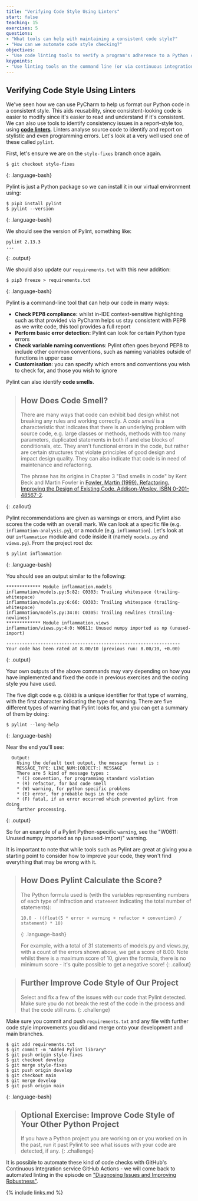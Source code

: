 ```yaml
---
title: "Verifying Code Style Using Linters"
start: false
teaching: 15
exercises: 5
questions:
- "What tools can help with maintaining a consistent code style?"
- "How can we automate code style checking?"
objectives:
- "Use code linting tools to verify a program's adherence to a Python coding style convention."
keypoints:
- "Use linting tools on the command line (or via continuous integration) to automatically check your code style."
---
```


## Verifying Code Style Using Linters

We've seen how we can use PyCharm to help us format our Python code in a consistent style. 
This aids reusability, since consistent-looking code is easier to modify since it's easier to read and understand 
if it's consistent. We can also use tools to identify consistency issues in a report-style too, 
using [**code linters**](https://en.wikipedia.org/wiki/Lint_%28software%29). 
Linters analyse source code to identify and report on stylistic and even programming errors. Let's look at a very well 
used one of these called `pylint`.

First, let's ensure we are on the `style-fixes` branch once again.

~~~
$ git checkout style-fixes
~~~
{: .language-bash}

Pylint is just a Python package so we can install it in our virtual environment using:

~~~
$ pip3 install pylint
$ pylint --version
~~~
{: .language-bash}

We should see the version of Pylint, something like:

~~~
pylint 2.13.3
...
~~~
{: .output}

We should also update our `requirements.txt` with this new addition:

~~~
$ pip3 freeze > requirements.txt
~~~
{: .language-bash}

Pylint is a command-line tool that can help our code in many ways:

- **Check PEP8 compliance:** whilst in-IDE context-sensitive highlighting such as that provided via PyCharm helps us stay consistent with PEP8 as we write code, this tool provides a full report
- **Perform basic error detection:** Pylint can look for certain Python type errors
- **Check variable naming conventions**: Pylint often goes beyond PEP8 to include other common conventions, such as naming variables outside of functions in upper case
- **Customisation**: you can specify which errors and conventions you wish to check for, and those you wish to ignore

Pylint can also identify **code smells**.

> ## How Does Code Smell?
>
> There are many ways that code can exhibit bad design whilst not breaking any rules and working correctly. A *code smell* is a characteristic that indicates that there is an underlying problem with source code, e.g. large classes or methods, methods with too many parameters, duplicated statements in both if and else blocks of conditionals, etc. They aren't functional errors in the code, but rather are certain structures that violate principles of good design and impact design quality. They can also indicate that code is in need of maintenance and refactoring.
>
> The phrase has its origins in Chapter 3 "Bad smells in code" by Kent Beck and Martin Fowler in [Fowler, Martin (1999). Refactoring. Improving the Design of Existing Code. Addison-Wesley. ISBN 0-201-48567-2](https://www.amazon.com/Refactoring-Improving-Design-Existing-Code/dp/0201485672/).
>
{: .callout}

Pylint recommendations are given as warnings or errors, and Pylint also scores the code with an overall mark. 
We can look at a specific file (e.g. `inflammation-analysis.py`), or a module 
(e.g. `inflammation`). Let's look at our `inflammation` module and code inside it (namely `models.py` and `views.py`). 
From the project root do:

~~~
$ pylint inflammation
~~~
{: .language-bash}

You should see an output similar to the following:

~~~
************* Module inflammation.models
inflammation/models.py:5:82: C0303: Trailing whitespace (trailing-whitespace)
inflammation/models.py:6:66: C0303: Trailing whitespace (trailing-whitespace)
inflammation/models.py:34:0: C0305: Trailing newlines (trailing-newlines)
************* Module inflammation.views
inflammation/views.py:4:0: W0611: Unused numpy imported as np (unused-import)

------------------------------------------------------------------
Your code has been rated at 8.00/10 (previous run: 8.00/10, +0.00)
~~~
{: .output}

Your own outputs of the above commands may vary depending on how you have implemented and fixed the code in 
previous exercises and the coding style you have used. 

The five digit code e.g. `C0303` is a unique identifier for that type of warning, with the first character indicating 
the type of warning. There are five different types of warning that Pylint looks for, and you can get a summary of 
them by doing:

~~~
$ pylint --long-help
~~~
{: .language-bash}

Near the end you'll see:

~~~
  Output:
    Using the default text output, the message format is :
    MESSAGE_TYPE: LINE_NUM:[OBJECT:] MESSAGE
    There are 5 kind of message types :
    * (C) convention, for programming standard violation
    * (R) refactor, for bad code smell
    * (W) warning, for python specific problems
    * (E) error, for probable bugs in the code
    * (F) fatal, if an error occurred which prevented pylint from doing
    further processing.
~~~
{: .output}

So for an example of a Pylint Python-specific `warning`, see the "W0611: Unused numpy imported 
as np (unused-import)" warning.

It is important to note that while tools such as Pylint are great at giving you a starting point to consider how to 
improve your code, they won't find everything that may be wrong with it.

> ## How Does Pylint Calculate the Score?
>
> The Python formula used is (with the variables representing numbers of each type of infraction and `statement` indicating the total number of statements):
>
> ~~~
> 10.0 - ((float(5 * error + warning + refactor + convention) / statement) * 10)
> ~~~
> {: .language-bash}
>
> For example, with a total of 31 statements of models.py and views.py, with a count of the errors shown above, we get 
> a score of 8.00. Note whilst there is a maximum score of 10, given the formula, there is no minimum score - it's quite possible to get a negative score!
{: .callout}

> ## Further Improve Code Style of Our Project
> Select and fix a few of the issues with our code that Pylint detected. Make sure you do not break the rest of the 
> code in the process and that the code still runs.
{: .challenge}

Make sure you commit and push `requirements.txt` and any file with further code style improvements you did and 
merge onto your development and main branches.
~~~
$ git add requirements.txt
$ git commit -m "Added Pylint library"
$ git push origin style-fixes
$ git checkout develop
$ git merge style-fixes
$ git push origin develop
$ git checkout main
$ git merge develop
$ git push origin main
~~~
{: .language-bash}

> ## Optional Exercise: Improve Code Style of Your Other Python Project
> If you have a Python project you are working on or you worked on in the past, run it past Pylint to see what issues
> with your code are detected, if any.
{: .challenge}

It is possible to automate these kind of code checks with GitHub's Continuous Integration service GitHub Actions - 
we will come back to automated linting in the episode on ["Diagnosing Issues and Improving Robustness"](../24-diagnosing-issues-improving-robustness/index.html).

{% include links.md %}
